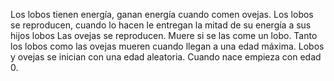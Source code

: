 Los lobos tienen energía, ganan energía cuando comen ovejas. Los lobos se reproducen, cuando lo hacen le entregan la mitad de su energía a sus hijos lobos
Las ovejas se reproducen. Muere si se las come un lobo.
Tanto los lobos como las ovejas mueren cuando llegan a una edad máxima.
Lobos y ovejas se inician con una edad aleatoria. Cuando nace empieza con edad 0. 
